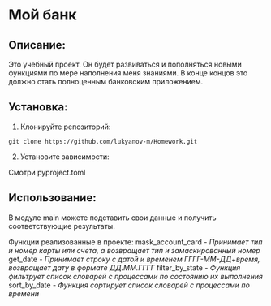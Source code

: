 # Мой банк

## Описание:

Это учебный проект. Он будет развиваться и пополняться новыми функциями по мере наполнения меня знаниями. 
В конце концов это должно стать полноценным банковским приложением.

## Установка:

1. Клонируйте репозиторий:
```
git clone https://github.com/lukyanov-m/Homework.git
```
2. Установите зависимости:

Смотри pyproject.toml

## Использование:

В модуле main можете подставить свои данные и получить соответствующие результаты.

Функции реализованные в проекте:
mask_account_card - *Принимает тип и номер карты или счета, а возвращает тип и замаскированный номер*
get_date - *Принимает строку с датой и временем ГГГГ-ММ-ДД+время, возвращает дату в формате ДД.ММ.ГГГГ*
filter_by_state - *Функция фильтрует список словарей с процессами по состоянию их выполнения*
sort_by_date - *Функция сортирует список словарей с процессами по времени*



